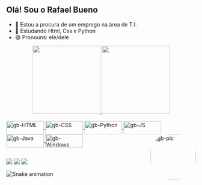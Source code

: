## Olá! Sou o Rafael Bueno

- 🔭 Estou a procura de um emprego na área de T.I.
- 🌱 Estudando Html, Css e Python
- 😄 Pronouns: ele/dele


<div align="center">
  <a href="https://github.com/gbRafael">
  <img height="180em" src="https://github-readme-stats.vercel.app/api?username=gbRafael&show_icons=true&theme=dark&include_all_commits=true&count_private=true"/>
  <img height="180em" src="https://github-readme-stats.vercel.app/api/wakatime?gbRafael=willianrod&layout=compact&theme=dark"/>
</div>

  
  
 <div style="display: inline_block"><br>

  <img align="center" alt="gb-HTML" height="35" width="100" src="https://img.shields.io/badge/HTML5-E34F26?style=for-the-badge&logo=html5&logoColor=white">
  <img align="center" alt="gb-CSS" height="35" width="100" src="https://img.shields.io/badge/CSS-239120?&style=for-the-badge&logo=css3&logoColor=white">
  <img align="center" alt="gb-Python" height="35" width="100" src="https://img.shields.io/badge/Python-14354C?style=for-the-badge&logo=python&logoColor=white">
  <img align="center" alt="gb-JS" height="35" width="100" src="https://img.shields.io/badge/JavaScript-323330?style=for-the-badge&logo=javascript&logoColor=F7DF1E">
  <img align="center" alt="gb-Java" height="35" width="100" src="https://img.shields.io/badge/Java-ED8B00?style=for-the-badge&logo=java&logoColor=white">
  <img align="center" alt="gb-Windows" height="35" width="100" src="https://img.shields.io/badge/Windows-0078D6?style=for-the-badge&logo=windows&logoColor=white">
  <img align="right" alt="gb-pic" height="120" style="border-radius:50px;" src="https://cdn.discordapp.com/attachments/910961336832389140/943596996437086208/nyan-cat-1.gif">

</div>

## 
  
<div>
  <a href="https://www.instagram.com/rafa.gbueno/" target="_blank"><img src="https://img.shields.io/badge/-Instagram-%23E4405F?style=for-the-badge&logo=instagram&logoColor=white" target="_blank"></a>
  <a href="https://www.linkedin.com/in/rafael-de-goes-bueno-aba4a3199/" target="_blank"><img src="https://img.shields.io/badge/-LinkedIn-%230077B5?style=for-the-badge&logo=linkedin&logoColor=white" target="_blank"></a> 
  <a href = "mailto:rafaelbueno.rgb@gmail.com"><img src="https://img.shields.io/badge/Gmail-D14836?style=for-the-badge&logo=gmail&logoColor=white" target="_blank"></a>

  ![Snake animation](https://github.com/gbRafael/gbRafael/blob/output/github-contribution-grid-snake.svg)

</div>
